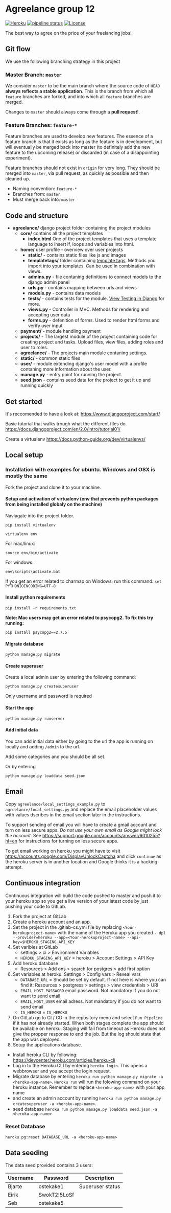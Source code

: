 # Agreelance group 12
[![Heroku](https://pyheroku-badge.herokuapp.com/?app=agreelance-group12&style=flat-square)](https://agreelance-group12.herokuapp.com/)
[![pipeline status](https://gitlab.com/tdt4242-project/agreelance/badges/master/pipeline.svg?style=flat-square)](https://gitlab.com/tdt4242-project/agreelance/-/commits/master)
[![License](http://img.shields.io/:license-mit-blue.svg?style=flat-square)](http://badges.mit-license.org)

The best way to agree on the price of your freelancing jobs!

## Git flow
We use the following branching strategy in this project
### Master Branch: `master`

We consider `master` to be the main branch where the source code of `HEAD` **always reflects a stable application**. This is the branch from which all `feature` branches are forked, and into which all `feature` branches are merged.

Changes to `master` should always come through a **pull request**!.

### Feature Branches: `feature-*`

Feature branches are used to develop new features. The essence of a feature branch is that it exists as long as the feature is in development, but will eventually be merged back into master (to definitely add the new feature to the upcoming release) or discarded (in case of a disappointing experiment).

Feature branches should not exist in `origin` for very long. They should be merged into `master`, via pull request, as quickly as possible and then cleaned up.

- Naming convention: `feature-*`
- Branches from: `master`
- Must merge back into: `master`

## Code and structure
- **agreelance/** django project folder containing the project modules
  - **core/** contains all the project templates
    - **index.html** One of the project templates that uses a template language to insert if, loops and variables into html.
  - **home/** user profile - overview over user projects
    - **static/** - contains static files like js and images
    - **templatetags/** folder containing [template tags](https://docs.djangoproject.com/en/2.1/ref/templates/builtins/). Methods you import into your templates. Can be used in combination with views.
    - **admins.py** - file contaning definitions to connect models to the django admin panel
    - **urls.py** - contains mapping between urls and views
    - **models.py** - contains data models
    - **tests/** - contains tests for the module. [View Testing in Django](https://docs.djangoproject.com/en/2.1/topics/testing/) for more.
    - **views.py** - Controller in MVC. Methods for rendering and accepting user data
    - **forms.py**  -  defenition of forms. Used to render html forms and verify user input
  - **payment/** - module handling payment
  - **projects/** - The largest module of the project containing code for creating project and tasks. Upload files, view files, adding roles and user to roles.
  - **agreelance/** - The projects main module contaning settings.
  - **static/** - common static files
  - **user/** - module extending django's user model with a profile contaning more information about the user.
  - **manage.py** - entry point for running the project.
  - **seed.json** - contains seed data for the project to get it up and running quickly

## Get started
It's reccomended to have a look at: https://www.djangoproject.com/start/

Basic tutorial that walks trough what the different files do.
https://docs.djangoproject.com/en/2.0/intro/tutorial01/

Create a virtualenv https://docs.python-guide.org/dev/virtualenvs/


## Local setup

### Installation with examples for ubuntu. Windows and OSX is mostly the same

Fork the project and clone it to your machine.

#### Setup and activation of virtualenv (env that prevents python packages from being installed globaly on the machine)
Naviagate into the project folder.

`pip install virtualenv`

`virtualenv env`

For mac/linux:

`source env/bin/activate`

For windows:

`env\Scripts\activate.bat`

If you get an error related to charmap on Windows, run this command:
`set PYTHONIOENCODING=UTF-8`


#### Install python requirements

`pip install -r requirements.txt`

**Note: Mac users may get an error related to psycopg2. To fix this try running:**

`pip install psycopg2==2.7.5`


#### Migrate database

`python manage.py migrate`


#### Create superuser

Create a local admin user by entering the following command:

`python manage.py createsuperuser`

Only username and password is required


#### Start the app

`python manage.py runserver`


#### Add initial data

You can add initial data either by going to the url the app is running on locally and adding `/admin` to the url.

Add some categories and you should be all set.

Or by entering 

`python manage.py loaddata seed.json`


## Email
Copy `agreelance/local_settings_example.py` to `agreelance/local_settings.py` and replace the email placeholder values with values dscribes in the email section later in the instructions.

To support sending of email you will have to create a gmail account and turn on less secure apps. *Do not use your own email as Google might lock the account*. See https://support.google.com/accounts/answer/6010255?hl=en for instructions for turning on less secure apps.

To get email working on heroku you might have to visit https://accounts.google.com/DisplayUnlockCaptcha and click `continue` as the heroku server is in another location and Google thinks it is a hacking attempt. 

## Continuous integration
Continuous integration will build the code pushed to master and push it to your heroku app so you get a live version of your latest code by just pushing your code to GitLab.

1. Fork the project at GitLab
2. Create a heroku account and an app.
3. Set the project in the .gitlab-cs.yml file by replacing `<Your-herokuproject-name>` with the name of the Heroku app you created
`- dpl --provider=heroku --app=<Your-herokuproject-name> --api-key=$HEROKU_STAGING_API_KEY`
4. Set varibles at GitLab
    * settings > ci > Environment Variables
    * `HEROKU_STAGING_API_KEY` = heroku > Account Settings > API Key
4. Add heroku database
   * Resources > Add ons > search for postgres > add first option
5. Set variables at heroku. Settings > Config vars > Reveal vars
   * `DATABASE_URL` = Should be set by default. If not here is where you can find it: Resources > postgress > settings > view credentials > URI
   * `EMAIL_HOST_PASSWORD` email password. Not mandatory if you do not want to send email
   * `EMAIL_HOST_USER` email adress. Not mandatory if you do not want to send email
   * `IS_HEROKU` = `IS_HEROKU`
6. On GitLab go to CI / CD in the repository menu and select `Run Pipeline` if it has not already started. When both stages complete the app should be available on heroku. Staging will fail from timeout as Heroku does not give the propper response to end the job. But the log should state that the app was deployed.
7. Setup the applications database.
  * Install heroku CLI by following: https://devcenter.heroku.com/articles/heroku-cli
  * Log in to the Heroku CLI by entering `heroku login`. This opens a webbrowser and you accept the login request.
  * Migrate database by entering
  `heroku run python manage.py migrate -a <heroku-app-name>`. `Heroku run` will run the folowing command on your heroku instance. Remember to replace `<heroku-app-name>` with your app name
  * and create an admin account by running
  `heroku run python manage.py createsuperuser -a <heroku-app-name>`.
  * seed database `heroku run python manage.py loaddata seed.json -a <heroku-app-name>`

### Reset Database
`heroku pg:reset DATABASE_URL -a <heroku-app-name>`

## Data seeding
The data seed provided contains 3 users:

Username | Password | Description
---|---|---
Bjarte|ostekake1| Superuser status
Eirik|SwokT2!5LoSf|
Seb|ostekake5|
